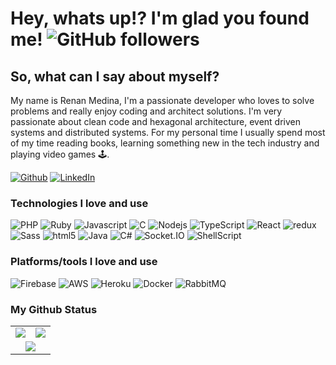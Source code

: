 
# Hey, whats up!? I'm glad you found me! ![GitHub followers](https://img.shields.io/github/followers/renanmedina?label=Follow&style=social)

## So, what can I say about myself?
My name is Renan Medina, I'm a passionate developer who loves to solve problems and really enjoy coding and architect solutions. I'm very passionate about clean code and hexagonal architecture, event driven systems and distributed systems. For my personal time I usually spend most of my time reading books, learning something new in the tech industry and playing video games 🕹️.

<a href="https://github.com/renanmedina" target="_blank"><img alt="Github" src="https://img.shields.io/badge/GitHub-%2312100E.svg?&style=for-the-badge&logo=Github&logoColor=white" /></a> <a href="https://www.linkedin.com/in/renan-medina-20699a9b/" target="_blank"><img alt="LinkedIn" src="https://img.shields.io/badge/linkedin-%230077B5.svg?&style=for-the-badge&logo=linkedin&logoColor=white"/></a> 

### Technologies I love and use
<p>
  <img alt="PHP" src="https://img.shields.io/badge/php-%23777BB4.svg?style=for-the-badge&logo=php&logoColor=white" />
  <img alt="Ruby" src="https://img.shields.io/badge/ruby-%23CC342D.svg?style=for-the-badge&logo=ruby&logoColor=white" />
  <img alt="Javascript" src="https://img.shields.io/badge/javascript-%23323330.svg?style=for-the-badge&logo=javascript&logoColor=%23F7DF1E" />
  <img alt="C" src="https://img.shields.io/badge/c-%2300599C.svg?style=for-the-badge&logo=c&logoColor=white" />
  <img alt="Nodejs" src="https://img.shields.io/badge/-Nodejs-43853d?style=for-the-badge&logo=Node.js&logoColor=white" />
  <img alt="TypeScript" src="https://img.shields.io/badge/-TypeScript-007ACC?style=for-the-badge&logo=typescript&logoColor=white" />
  <img alt="React" src="https://img.shields.io/badge/-React-45b8d8?style=for-the-badge&logo=react&logoColor=white" />
  <img alt="redux" src="https://img.shields.io/badge/-Redux-764ABC?style=for-the-badge&logo=redux&logoColor=white" />
  <img alt="Sass" src="https://img.shields.io/badge/-Sass-CC6699?style=for-the-badge&logo=sass&logoColor=white" />
  <img alt="html5" src="https://img.shields.io/badge/-HTML5-E34F26?style=for-the-badge&logo=html5&logoColor=white" />
  <img alt="Java" src="https://img.shields.io/badge/java-%23ED8B00.svg?style=for-the-badge&logo=java&logoColor=white" />
  <img alt="C#" src="https://img.shields.io/badge/c%23-%23239120.svg?style=for-the-badge&logo=c-sharp&logoColor=white" />
  <img alt="Socket.IO" src="https://img.shields.io/badge/Socket.io-black?style=for-the-badge&logo=socket.io&badgeColor=010101" />
  <img alt="ShellScript" src="https://img.shields.io/badge/shell_script-%23121011.svg?style=for-the-badge&logo=gnu-bash&logoColor=white" />
</p>

### Platforms/tools I love and use
<p>
 <img alt="Firebase" src="https://img.shields.io/badge/firebase-%23039BE5.svg?style=for-the-badge&logo=firebase" />
 <img alt="AWS" src="https://img.shields.io/badge/AWS-%23FF9900.svg?style=for-the-badge&logo=amazon-aws&logoColor=white" />
 <img alt="Heroku" src="https://img.shields.io/badge/-Heroku-430098?style=for-the-badge&logo=heroku&logoColor=white" />
 <img alt="Docker" src="https://img.shields.io/badge/-Docker-46a2f1?style=for-the-badge&logo=docker&logoColor=white" />
 <img alt="RabbitMQ" src="https://img.shields.io/badge/Rabbitmq-FF6600?style=for-the-badge&logo=rabbitmq&logoColor=white" />
</p>


### My Github Status

<table border="0">
  <tr>
    <td align="center">
      <img src="https://github-readme-stats.vercel.app/api?username=renanmedina&show_icons=true&theme=dracula&include_all_commits=true" />
    </td>
    <td align="center">
      <img src="https://github-readme-stats.vercel.app/api/top-langs/?username=renanmedina&layout=compact&theme=dracula" />
    </td>
  </tr>
  <tr>
    <td colspan="2" align="center">
      <img src="https://activity-graph.herokuapp.com/graph?username=renanmedina&theme=dracula">
    </td>
  </tr>
</table>
